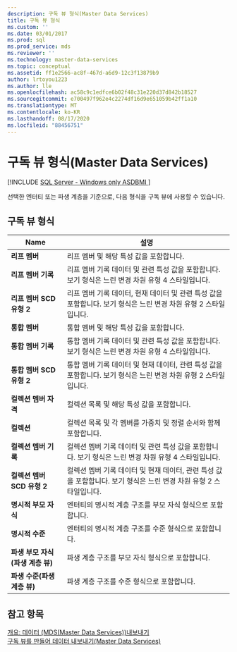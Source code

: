 ```yaml
---
description: 구독 뷰 형식(Master Data Services)
title: 구독 뷰 형식
ms.custom: ''
ms.date: 03/01/2017
ms.prod: sql
ms.prod_service: mds
ms.reviewer: ''
ms.technology: master-data-services
ms.topic: conceptual
ms.assetid: ff1e2566-ac8f-467d-a6d9-12c3f13879b9
author: lrtoyou1223
ms.author: lle
ms.openlocfilehash: ac58c9c1edfce6b02f48c31e220d37d842b18527
ms.sourcegitcommit: e700497f962e4c2274df16d9e651059b42ff1a10
ms.translationtype: MT
ms.contentlocale: ko-KR
ms.lasthandoff: 08/17/2020
ms.locfileid: "88456751"
---
```

# <a name="subscription-view-formats-master-data-services"></a>구독 뷰 형식(Master Data Services)

[!INCLUDE [SQL Server - Windows only ASDBMI  ](../includes/applies-to-version/sql-windows-only-asdbmi.md)]

  선택한 엔터티 또는 파생 계층을 기준으로, 다음 형식을 구독 뷰에 사용할 수 있습니다.  
  
## <a name="subscription-view-formats"></a>구독 뷰 형식  
  
|Name|설명|  
|----------|-----------------|  
|**리프 멤버**|리프 멤버 및 해당 특성 값을 포함합니다.|  
|**리프 멤버 기록**|리프 멤버 기록 데이터 및 관련 특성 값을 포함합니다. 보기 형식은 느린 변경 차원 유형 4 스타일입니다.|  
|**리프 멤버 SCD 유형 2**|리프 멤버 기록 데이터, 현재 데이터 및 관련 특성 값을 포함합니다. 보기 형식은 느린 변경 차원 유형 2 스타일입니다.|  
|**통합 멤버**|통합 멤버 및 해당 특성 값을 포함합니다.|  
|**통합 멤버 기록**|통합 멤버 기록 데이터 및 관련 특성 값을 포함합니다. 보기 형식은 느린 변경 차원 유형 4 스타일입니다.|  
|**통합 멤버 SCD 유형 2**|통합 멤버 기록 데이터 및 현재 데이터, 관련 특성 값을 포함합니다. 보기 형식은 느린 변경 차원 유형 2 스타일입니다.|  
|**컬렉션 멤버 자격**|컬렉션 목록 및 해당 특성 값을 포함합니다.|  
|**컬렉션**|컬렉션 목록 및 각 멤버를 가중치 및 정렬 순서와 함께 포함합니다.|  
|**컬렉션 멤버 기록**|컬렉션 멤버 기록 데이터 및 관련 특성 값을 포함합니다. 보기 형식은 느린 변경 차원 유형 4 스타일입니다.|  
|**컬렉션 멤버 SCD 유형 2**|컬렉션 멤버 기록 데이터 및 현재 데이터, 관련 특성 값을 포함합니다. 보기 형식은 느린 변경 차원 유형 2 스타일입니다.|  
|**명시적 부모 자식**|엔터티의 명시적 계층 구조를 부모 자식 형식으로 포함합니다.|  
|**명시적 수준**|엔터티의 명시적 계층 구조를 수준 형식으로 포함합니다.|  
|**파생 부모 자식(파생 계층 뷰)**|파생 계층 구조를 부모 자식 형식으로 포함합니다.|  
|**파생 수준(파생 계층 뷰)**|파생 계층 구조를 수준 형식으로 포함합니다.|  
  
## <a name="see-also"></a>참고 항목  
 [개요: 데이터 &#40;MDS(Master Data Services)&#41;내보내기 ](../master-data-services/overview-exporting-data-master-data-services.md)   
 [구독 뷰를 만들어 데이터 내보내기&#40;Master Data Services&#41;](../master-data-services/create-a-subscription-view-to-export-data-master-data-services.md)  
  
  
